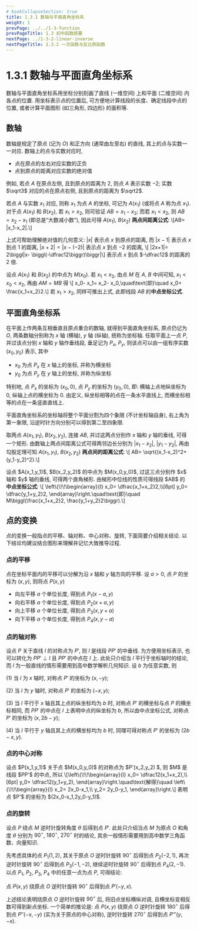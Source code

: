 ```yaml
---
# bookCollapseSection: true
title: 1.3.1 数轴与平面直角坐标系
weight: 1
prevPage: ../../1-3-function
prevPageTitle: 1.3 初中函数提要
nextPage: ../1-3-2-linear-inverse
nextPageTitle: 1.3.2 一次函数与反比例函数
---
```


# 1.3.1 数轴与平面直角坐标系

数轴与平面直角坐标系用坐标分别刻画了直线 (一维空间) 上和平面 (二维空间) 内各点的位置. 用坐标表示点的位置后, 可方便地计算线段的长度、确定线段中点的位置, 或者计算平面图形 (如三角形, 四边形) 的面积等.

## 数轴

数轴是规定了原点 (记为 $O$) 和正方向 (通常由左至右) 的直线, 其上的点与实数一一对应. 数轴上的点与实数对应时,

- 点在原点的左右对应实数的正负
- 点到原点的距离对应实数的绝对值

例如, 若点 $A$ 在原点左侧, 且到原点的距离为 $2$, 则点 $A$ 表示实数 $-2$; 实数 $\sqrt3$ 对应的点在原点右侧, 且到原点的距离为 $\sqrt2$.

若点 $A$ 与实数 $x_1$ 对应, 则称 $x_1$ 为点 $A$ 的坐标, 可记为 $A(x_1)$ (或将点 $A$ 称为点 $x_1$). 对于点 $A(x_1)$ 和 $B(x_2)$, 若 $x_1> x_2$, 则可验证 $AB= x_1-x_2$; 而若 $x_1< x_2$, 则 $AB= x_2-x_1$ (即总是“大数减小数”), 因此可得 $A(x_1)$, $B(x_2)$ **两点间距离公式**: \\[AB= |x_1-x_2|.\\]

上式可帮助理解绝对值的几何意义: $|x|$ 表示点 $x$ 到原点的距离, 而 $|x-1|$ 表示点 $x$ 到点 $1$ 的距离, $|x+2|= |x-(-2)|$ 表示点 $x$ 到点 $-2$ 的距离, \\[
    |2x+1|= 2\biggl|x- \biggl(-\dfrac12\biggr)\biggr|\\]
表示点 $x$ 到点 $-\dfrac12$ 的距离的 $2$ 倍.

设点 $A(x_1)$ 和 $B(x_2)$ 的中点为 $M(x_0)$. 若 $x_1< x_2$, 由点 $M$ 在 $A$, $B$ 中间可知, $x_1< x_0< x_2$, 再由 $AM=MB$ 得 \\[
    x_0- x_1= x_2- x_0,\quad\text{即}\quad
    x_0= \frac{x_1+x_2}2.\\]
若 $x_1> x_2$, 同样可推出上式, 此即线段 $AB$ 的**中点坐标公式**.

## 平面直角坐标系

在平面上作两条互相垂直且原点重合的数轴, 就得到平面直角坐标系, 原点仍记为 $O$, 两条数轴分别称为 $x$ 轴 (横轴), $y$ 轴 (纵轴), 统称为坐标轴. 任取平面上一点 $P$, 并过该点分别 $x$ 轴和 $y$ 轴作垂线段, 垂足记为 $P_x$, $P_y$, 则该点可以由一组有序实数 $(x_0, y_0)$ 表示, 其中

- $x_0$ 为点 $P_x$ 在 $x$ 轴上的坐标, 并称为横坐标
- $y_0$ 为点 $P_y$ 在 $y$ 轴上的坐标, 并称为纵坐标

特别地, 点 $P_x$ 的坐标为 $(x_0,0)$, 点 $P_y$ 的坐标为 $(y_0,0)$, 即: 横轴上点地纵坐标为 $0$, 纵轴上点的横坐标为 $0$. 由定义, 纵坐标相等的点在一条水平直线上, 而横坐标相等的点在一条竖直直线上.

平面直角坐标系的坐标轴将整个平面分割为四个象限 (不计坐标轴自身), 右上角为第一象限, 沿逆时针方向分别可以得到第二至四象限.

取两点 $A(x_1,y_1)$, $B(x_2,y_2)$, 连接 $AB$, 并过这两点分别作 $x$ 轴和 $y$ 轴的垂线, 可得一个矩形. 由数轴上两点间距离公式可得两邻边长分别为 $|x_1-x_2|$, $|y_1-y_2|$, 再由勾股定理可知 $A(x_1,y_1)$, $B(x_2,y_2)$ **两点间的距离公式**: \\[
    AB= \sqrt{(x_1-x_2)^2+ (y_1-y_2)^2}.\\]

<p>设点 $A(x_1,y_1)$, $B(x_2,y_2)$ 的中点为 $M(x_0,y_0)$, 过这三点分别作 $x$ 轴和 $y$ 轴的垂线, 可得两个直角梯形. 由梯形中位线的性质可得线段 $AB$ 的 <strong>中点坐标公式</strong>: \[
    \left\{\!\!\begin{array}{l}
        x_0= \dfrac{x_1+x_2}2,\\[6pt]
        y_0= \dfrac{y_1+y_2}2,
    \end{array}\right.\quad\text{即}\quad
    M\biggl(\frac{x_1+x_2}2, \frac{y_1+y_2}2\biggr).\]</p>

## 点的变换

点的变换一般指点的平移、轴对称、中心对称、旋转, 下面简要介绍相关结论. 以下结论均建议结合图形来理解并记忆大致推导过程.

### 点的平移

点在坐标平面内的平移可以分解为沿 $x$ 轴和 $y$ 轴方向的平移. 设 $a>0$, 点 $P$ 的坐标为 $(x,y)$, 则将点 $P(x,y)$

- 向左平移 $a$ 个单位长度, 得到点 $P_1(x-a,y)$
- 向右平移 $a$ 个单位长度, 得到点 $P_2(x+a,y)$
- 向上平移 $a$ 个单位长度, 得到点 $P_3(x,y+a)$
- 向下平移 $a$ 个单位长度, 得到点 $P_4(x,y-a)$

### 点的轴对称

设点 $P$ 关于直线 $l$ 的对称点为 $P'$, 则 $l$ 是线段 $PP'$ 的中垂线. 为方便用坐标表示, 也可以转化为 $PP'\perp l$ 且 $PP'$ 的中点在 $l$ 上. 此处只介绍当 $l$ 平行于坐标轴时的结论, 而 $l$ 为一般直线的情形需要用到高中数学解析几何知识. 设 $b$ 为任意实数, 则

(1) 当 $l$ 为 $x$ 轴时, 对称点 $P'$ 的坐标为 $(x,-y)$;

(2) 当 $l$ 为 $y$ 轴时, 对称点 $P'$ 的坐标为 $(-x,y)$;

(3) 当 $l$ 平行于 $x$ 轴且其上点的纵坐标均为 $b$ 时, 对称点 $P'$ 的横坐标与点 $P$ 的横坐标相同, 而 $PP'$ 的中点在 $l$ 上表明中点的纵坐标为 $b$, 所以由中点坐标公式, 对称点 $P'$ 的坐标为 $(x,2b-y)$;

(4) 当 $l$ 平行于 $y$ 轴且其上点的横坐标均为 $b$ 时, 同理可得对称点 $P'$ 的坐标为 $(2b-x,y)$.

### 点的中心对称

<p>设点 $P(x_1,y_1)$ 关于点 $M(x_0,y_0)$ 的对称点为 $P'(x_2,y_2) $, 则 $M$ 是线段 $PP'$ 的中点, 所以 \[\left\{\!\!\begin{array}{l}
    x_0= \dfrac12(x_1+x_2),\\[6pt]
    y_0= \dfrac12(y_1+y_2),
    \end{array}\right.\quad\text{解得}\quad
    \left\{\!\!\begin{array}{l}
    x_2= 2x_0-x_1,\\
    y_2= 2y_0-y_1,
    \end{array}\right.\] 表明点 $P'$ 的坐标为 $(2x_0-x_1,2y_0-y_1)$.</p>

### 点的旋转

设点 $P$ 绕点 $M$ 逆时针旋转角度 $\theta$ 后得到点 $P'$. 此处只介绍当点 $M$ 为原点 $O$ 和角度 $\theta$ 分别为 $90^\circ$, $180^\circ$, $270^\circ$ 时的结论, 其余一般情形需要用到高中数学三角函数、向量知识.

先考虑具体的点 $P_1(1,2)$, 其关于原点 $O$ 逆时针旋转 $90^\circ$ 后得到点 $P_2(-2,1)$, 再次逆时针旋转 $90^\circ$ 后得到点 $P_3(-1,-2)$, 继续逆时针旋转 $90^\circ$ 后得到点 $P_4(2,-1)$. 以点 $P_1$, $P_2$, $P_3$, $P_4$ 中的任意一点为点 $P$, 可得结论: 

点 $P(x,y)$ 绕原点 $O$ 逆时针旋转 $90^\circ$ 后得到点 $P'(-y,x)$.

上述结论表明绕原点 $O$ 逆时针旋转 $90^\circ$ 后, 将旧点坐标横纵对调, 且横坐标变相反数可得到新点坐标. 一个简单的推论是: 点 $P(x,y)$ 绕原点 $O$ 逆时针旋转 $180^\circ$ 后得到点 $P''(-x,-y)$ (实为关于原点的中心对称), 逆时针旋转 $270^\circ$ 后得到点 $P'''(y,-x)$.

<!-- ### 点的缩放

点 $P$ 关于点 $M$ 缩放后得到点 $P'$ 是指, $P$ 和 $P'$ 均在射线 $MP$ 上, 并用 $\dfrac{MP'}{MP}$ 的值 (设为 $k$) 表示“缩”(对应 $0<k<1$), “放”(对应 $k>1$). 此处 -->
